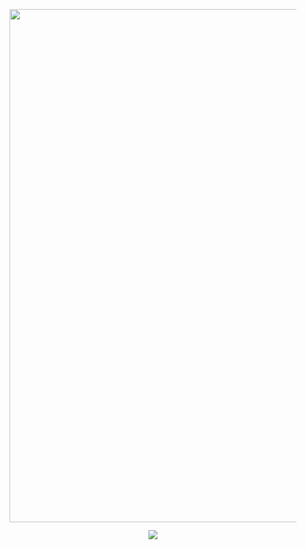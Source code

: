 <p align="center">
  <img  src="https://github.com/BuddyReed/README/blob/main/THeSpotBan.gif" width="900" >
</p>

<p align = "center"> <img  src = "https://github.com/BuddyReed/GitHub/blob/main/README/img/TheSpot.gif"/>

